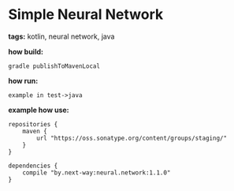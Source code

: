 # Simple Neural Network
**tags:** kotlin, neural network, java

**how build:**
```
gradle publishToMavenLocal
```

**how run:**
```
example in test->java
```

**example how use:**

```
repositories {
    maven {
        url "https://oss.sonatype.org/content/groups/staging/"
    }
}
```

```
dependencies {
    compile "by.next-way:neural.network:1.1.0"
}
```
